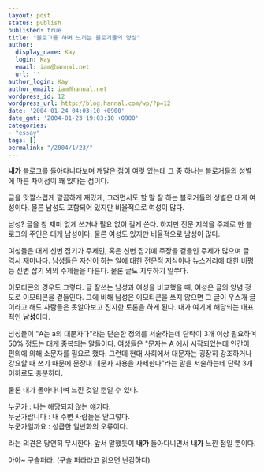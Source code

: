 ```yaml
---
layout: post
status: publish
published: true
title: "블로그를 하며 느끼는 블로거들의 양상"
author:
  display_name: Kay
  login: Kay
  email: iam@hannal.net
  url: ''
author_login: Kay
author_email: iam@hannal.net
wordpress_id: 12
wordpress_url: http://blog.hannal.com/wp/?p=12
date: '2004-01-24 04:03:10 +0900'
date_gmt: '2004-01-23 19:03:10 +0900'
categories:
- "essay"
tags: []
permalink: "/2004/1/23/"
---
```

<p><strong>내가</strong> 블로그를 돌아다니다보며 깨달은 점이 여럿 있는데 그 중 하나는 블로거들의 성별에 따른 차이점이 꽤 있다는 점이다.</p>
<p>글을 맛깔스럽게 깔끔하게 재밌게, 그러면서도 할 말 잘 하는 블로거들의 성별은 대게 여성이다. 물론 남성도 포함되어 있지만 비율적으로 여성이 많다.</p>
<p>남성? 글을 참 재미 없게 쓰거나 필요 없이 길게 쓴다. 하지만 전문 지식을 주제로 한 블로그의 주인은 대게 남성이다. 물론 여성도 있지만 비율적으로 남성이 많다.</p>
<p>여성들은 대게 신변 잡기가 주제인, 혹은 신변 잡기에 주장을 곁들인 주제가 많으며 글 역시 재미나다. 남성들은 자신이 하는 일에 대한 전문적 지식이나 뉴스거리에 대한 비평 등 신변 잡기 외의 주제들을 다룬다. 물론 글도 지루하기 일쑤다.</p>
<p>이모티콘의 경우도 그렇다. 글 잘쓰는 남성과 여성을 비교했을 때, 여성은 글의 양념 정도로 이모티콘을 곁들인다. 그에 비해 남성은 이모티콘을 쓰지 않으면 그 글이 우스개 글이라고 해도 사람들은 못알아보고 진지한 토론을 하게 된다. 내가 여기에 해당되는 대표적인 <b>남성</b>이다.</p>
<p>남성들이 "A는 a의 대문자다"라는 단순한 정의를 서술하는데 단락이 3개 이상 필요하며 50% 정도는 대게 중복되는 말들이다. 여성들은 "문자는 A 에서 시작되었는데 인간이 편의에 의해 소문자를 필요로 했다. 그런데 현대 사회에서 대문자는 굉장히 강조하거나 강요할 때 쓰기 때문에 문장내 대문자 사용을 자제한다"라는 말을 서술하는데 단락 3개 이하로도 충분하다.</p>
<p>물론 내가 돌아다니며 느낀 것일 뿐일 수 있다.</p>
<p>누군가 : 나는 해당되지 않는 얘기다.<br />
누군가랍니다 : 내 주변 사람들은 안그렇다.<br />
누군가일까요 : 성급한 일반화의 오류이다.</p>
<p>라는 의견은 당연히 무시한다. 앞서 말했듯이 <strong>내가</strong> 돌아다니면서 <strong>내가</strong> 느낀 점일 뿐이다.</p>
<p>아아~ 구슬퍼라. (구슬 퍼라라고 읽으면 난감하다)</p>
